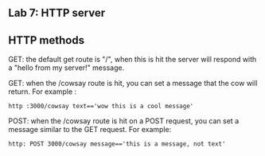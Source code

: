 ## Lab 7: HTTP server

## HTTP methods
GET: the default get route is "/", when this is hit the server will respond with a "hello from my server!" message.

GET: when the /cowsay route is hit, you can set a message that the cow will return. For example :
```
http :3000/cowsay text=='wow this is a cool message'
```

POST: when the /cowsay route is hit on a POST request, you can set a message similar to the GET request. For example: 
```
http: POST 3000/cowsay message=='this is a message, not text'
```
